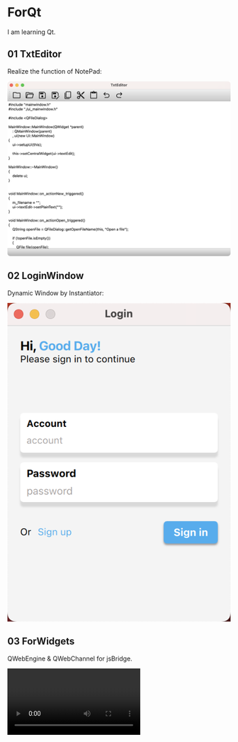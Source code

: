 # ForQt
I am learning Qt.

## 01 TxtEditor

Realize the function of NotePad:

![Image text](https://github.com/1111mp/ForQt/blob/main/Resources/Images/01-TextEditor.png)

## 02 LoginWindow

Dynamic Window by Instantiator:

![Image text](https://github.com/1111mp/ForQt/blob/main/Resources/Images/02-LoginWindow.png)

## 03 ForWidgets

QWebEngine & QWebChannel for jsBridge.

<video id="video" controls="" preload="none">
<source id="mov" src="https://github.com/1111mp/ForQt/blob/main/Resources/Videos/forwidgets.mov" type="video/mov">
</video>
